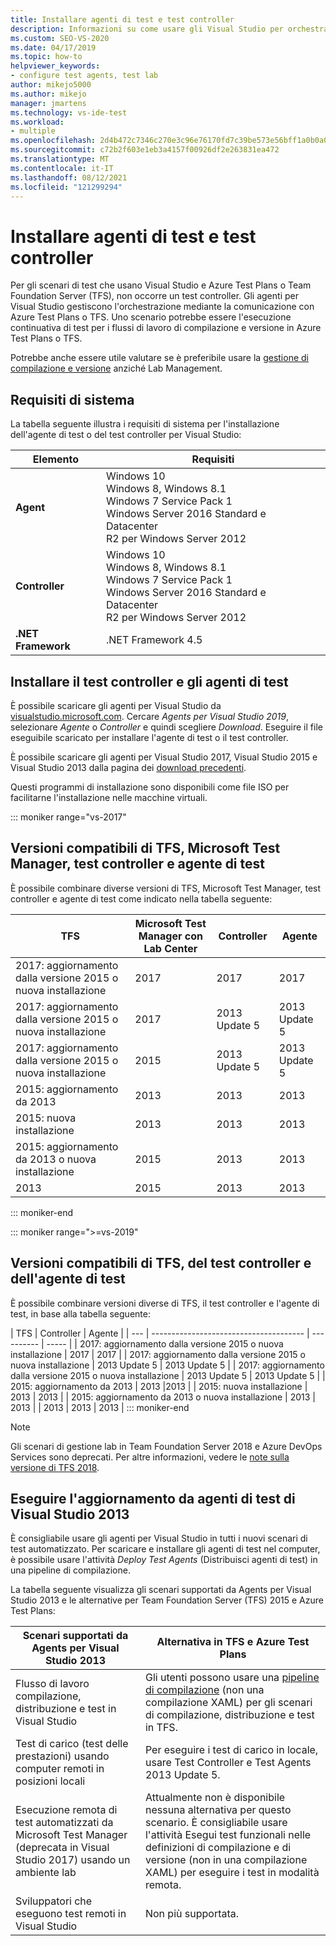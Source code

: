 ```yaml
---
title: Installare agenti di test e test controller
description: Informazioni su come usare gli Visual Studio per orchestrare i test con Azure Test Plans o Team Foundation Server .
ms.custom: SEO-VS-2020
ms.date: 04/17/2019
ms.topic: how-to
helpviewer_keywords:
- configure test agents, test lab
author: mikejo5000
ms.author: mikejo
manager: jmartens
ms.technology: vs-ide-test
ms.workload:
- multiple
ms.openlocfilehash: 2d4b472c7346c270e3c96e76170fd7c39be573e56bff1a0b0a06bb4872b7fdde
ms.sourcegitcommit: c72b2f603e1eb3a4157f00926df2e263831ea472
ms.translationtype: MT
ms.contentlocale: it-IT
ms.lasthandoff: 08/12/2021
ms.locfileid: "121299294"
---
```

# <a name="install-test-agents-and-test-controllers"></a>Installare agenti di test e test controller

Per gli scenari di test che usano Visual Studio e Azure Test Plans o Team Foundation Server (TFS), non occorre un test controller. Gli agenti per Visual Studio gestiscono l'orchestrazione mediante la comunicazione con Azure Test Plans o TFS. Uno scenario potrebbe essere l'esecuzione continuativa di test per i flussi di lavoro di compilazione e versione in Azure Test Plans o TFS.

Potrebbe anche essere utile valutare se è preferibile usare la [gestione di compilazione e versione](use-build-or-rm-instead-of-lab-management.md) anziché Lab Management.

## <a name="system-requirements"></a>Requisiti di sistema

La tabella seguente illustra i requisiti di sistema per l'installazione dell'agente di test o del test controller per Visual Studio:

| Elemento | Requisiti |
| ---- | ------------ |
| **Agent** | Windows 10<br />Windows 8, Windows 8.1<br />Windows 7 Service Pack 1<br />Windows Server 2016 Standard e Datacenter<br />R2 per Windows Server 2012 |
| **Controller** | Windows 10<br />Windows 8, Windows 8.1<br />Windows 7 Service Pack 1<br />Windows Server 2016 Standard e Datacenter<br />R2 per Windows Server 2012 |
| **.NET Framework** | .NET Framework 4.5 |

## <a name="install-the-test-controller-and-test-agents"></a>Installare il test controller e gli agenti di test

È possibile scaricare gli agenti per Visual Studio da [visualstudio.microsoft.com](https://visualstudio.microsoft.com/downloads/?q=agents). Cercare *Agents per Visual Studio 2019*, selezionare *Agente* o *Controller* e quindi scegliere *Download*. Eseguire il file eseguibile scaricato per installare l'agente di test o il test controller.

È possibile scaricare gli agenti per Visual Studio 2017, Visual Studio 2015 e Visual Studio 2013 dalla pagina dei [download precedenti](https://visualstudio.microsoft.com/vs/older-downloads/).

Questi programmi di installazione sono disponibili come file ISO per facilitarne l'installazione nelle macchine virtuali.

::: moniker range="vs-2017"
## <a name="compatible-versions-of-tfs-microsoft-test-manager-the-test-controller-and-test-agent"></a>Versioni compatibili di TFS, Microsoft Test Manager, test controller e agente di test

È possibile combinare diverse versioni di TFS, Microsoft Test Manager, test controller e agente di test come indicato nella tabella seguente:

| TFS | Microsoft Test Manager con Lab Center | Controller | Agente |
| --- | -------------------------------------- | ---------- | ----- |
| 2017: aggiornamento dalla versione 2015 o nuova installazione | 2017 | 2017 | 2017 |
| 2017: aggiornamento dalla versione 2015 o nuova installazione | 2017 | 2013 Update 5 | 2013 Update 5 |
| 2017: aggiornamento dalla versione 2015 o nuova installazione | 2015 | 2013 Update 5 | 2013 Update 5 |
| 2015: aggiornamento da 2013 | 2013 | 2013 |2013 |
| 2015: nuova installazione | 2013 | 2013 | 2013 |
| 2015: aggiornamento da 2013 o nuova installazione | 2015 | 2013 | 2013 |
| 2013 | 2015 | 2013 | 2013 |
::: moniker-end

::: moniker range=">=vs-2019"
## <a name="compatible-versions-of-tfs-the-test-controller-and-test-agent"></a>Versioni compatibili di TFS, del test controller e dell'agente di test

È possibile combinare versioni diverse di TFS, il test controller e l'agente di test, in base alla tabella seguente:

| TFS | Controller | Agente |
| --- | -------------------------------------- | ---------- | ----- |
| 2017: aggiornamento dalla versione 2015 o nuova installazione | 2017 | 2017 |
| 2017: aggiornamento dalla versione 2015 o nuova installazione | 2013 Update 5 | 2013 Update 5 |
| 2017: aggiornamento dalla versione 2015 o nuova installazione | 2013 Update 5 | 2013 Update 5 |
| 2015: aggiornamento da 2013 | 2013 |2013 |
| 2015: nuova installazione | 2013 | 2013 |
| 2015: aggiornamento da 2013 o nuova installazione | 2013 | 2013 |
| 2013 | 2013 | 2013 |
::: moniker-end

> [!NOTE]
> Gli scenari di gestione lab in Team Foundation Server 2018 e Azure DevOps Services sono deprecati. Per altre informazioni, vedere le [note sulla versione di TFS 2018](/visualstudio/releasenotes/tfs2018-relnotes#--removing-support-for-lab-center-and-automated-testing-flows-in-microsoft-test-manager).

## <a name="upgrade-from-visual-studio-2013-test-agents"></a>Eseguire l'aggiornamento da agenti di test di Visual Studio 2013

È consigliabile usare gli agenti per Visual Studio in tutti i nuovi scenari di test automatizzato. Per scaricare e installare gli agenti di test nel computer, è possibile usare l'attività *Deploy Test Agents* (Distribuisci agenti di test) in una pipeline di compilazione.

La tabella seguente visualizza gli scenari supportati da Agents per Visual Studio 2013 e le alternative per Team Foundation Server (TFS) 2015 e Azure Test Plans:

| Scenari supportati da Agents per Visual Studio 2013 | Alternativa in TFS e Azure Test Plans |
| - | - |
| Flusso di lavoro compilazione, distribuzione e test in Visual Studio | Gli utenti possono usare una [pipeline di compilazione](/azure/devops/pipelines/index?view=vsts&preserve-view=true) (non una compilazione XAML) per gli scenari di compilazione, distribuzione e test in TFS. |
| Test di carico (test delle prestazioni) usando computer remoti in posizioni locali | Per eseguire i test di carico in locale, usare Test Controller e Test Agents 2013 Update 5. |
| Esecuzione remota di test automatizzati da Microsoft Test Manager (deprecata in Visual Studio 2017) usando un ambiente lab | Attualmente non è disponibile nessuna alternativa per questo scenario. È consigliabile usare l'attività Esegui test funzionali nelle definizioni di compilazione e di versione (non in una compilazione XAML) per eseguire i test in modalità remota. |
| Sviluppatori che eseguono test remoti in Visual Studio | Non più supportata. |
